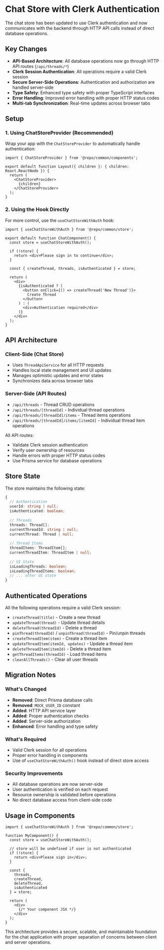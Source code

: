 # Chat Store with Clerk Authentication

The chat store has been updated to use Clerk authentication and now communicates with the backend through HTTP API calls instead of direct database operations.

## Key Changes

- **API-Based Architecture**: All database operations now go through HTTP API routes (`/api/threads/*`)
- **Clerk Session Authentication**: All operations require a valid Clerk session
- **Secure Server-Side Operations**: Authentication and authorization are handled server-side
- **Type Safety**: Enhanced type safety with proper TypeScript interfaces
- **Error Handling**: Improved error handling with proper HTTP status codes
- **Multi-tab Synchronization**: Real-time updates across browser tabs

## Setup

### 1. Using ChatStoreProvider (Recommended)

Wrap your app with the `ChatStoreProvider` to automatically handle authentication:

```tsx
import { ChatStoreProvider } from '@repo/common/components';

export default function Layout({ children }: { children: React.ReactNode }) {
  return (
    <ChatStoreProvider>
      {children}
    </ChatStoreProvider>
  );
}
```

### 2. Using the Hook Directly

For more control, use the `useChatStoreWithAuth` hook:

```tsx
import { useChatStoreWithAuth } from '@repo/common/store';

export default function ChatComponent() {
  const store = useChatStoreWithAuth();

  if (!store) {
    return <div>Please sign in to continue</div>;
  }

  const { createThread, threads, isAuthenticated } = store;

  return (
    <div>
      {isAuthenticated ? (
        <button onClick={() => createThread('New Thread')}>
          Create Thread
        </button>
      ) : (
        <div>Authentication required</div>
      )}
    </div>
  );
}
```

## API Architecture

### Client-Side (Chat Store)
- Uses `ThreadApiService` for all HTTP requests
- Handles local state management and UI updates
- Manages optimistic updates and error states
- Synchronizes data across browser tabs

### Server-Side (API Routes)
- `/api/threads` - Thread CRUD operations
- `/api/threads/[threadId]` - Individual thread operations
- `/api/threads/[threadId]/items` - Thread items operations
- `/api/threads/[threadId]/items/[itemId]` - Individual thread item operations

All API routes:
- Validate Clerk session authentication
- Verify user ownership of resources
- Handle errors with proper HTTP status codes
- Use Prisma service for database operations

## Store State

The store maintains the following state:

```typescript
{
  // Authentication
  userId: string | null;
  isAuthenticated: boolean;
  
  // Threads
  threads: Thread[];
  currentThreadId: string | null;
  currentThread: Thread | null;
  
  // Thread Items
  threadItems: ThreadItem[];
  currentThreadItem: ThreadItem | null;
  
  // UI State
  isLoadingThreads: boolean;
  isLoadingThreadItems: boolean;
  // ... other UI state
}
```

## Authenticated Operations

All the following operations require a valid Clerk session:

- `createThread(title)` - Create a new thread
- `updateThread(thread)` - Update thread details
- `deleteThread(threadId)` - Delete a thread
- `pinThread(threadId)` / `unpinThread(threadId)` - Pin/unpin threads
- `createThreadItem(item)` - Create a thread item
- `updateThreadItem(itemId, updates)` - Update a thread item
- `deleteThreadItem(itemId)` - Delete a thread item
- `getThreadItems(threadId)` - Load thread items
- `clearAllThreads()` - Clear all user threads

## Migration Notes

### What's Changed
- **Removed**: Direct Prisma database calls
- **Removed**: `MOCK_USER_ID` constant
- **Added**: HTTP API service layer
- **Added**: Proper authentication checks
- **Added**: Server-side authorization
- **Enhanced**: Error handling and type safety

### What's Required
- Valid Clerk session for all operations
- Proper error handling in components
- Use of `useChatStoreWithAuth()` hook instead of direct store access

### Security Improvements
- All database operations are now server-side
- User authentication is verified on each request
- Resource ownership is validated before operations
- No direct database access from client-side code

## Usage in Components

```tsx
import { useChatStoreWithAuth } from '@repo/common/store';

function MyComponent() {
  const store = useChatStoreWithAuth();
  
  // store will be undefined if user is not authenticated
  if (!store) {
    return <div>Please sign in</div>;
  }
  
  const { 
    threads, 
    createThread, 
    deleteThread,
    isAuthenticated 
  } = store;
  
  return (
    <div>
      {/* Your component JSX */}
    </div>
  );
}
```

This architecture provides a secure, scalable, and maintainable foundation for the chat application with proper separation of concerns between client and server operations. 
